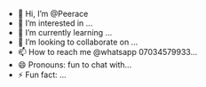 - 👋 Hi, I’m @Peerace
- 👀 I’m interested in ...
- 🌱 I’m currently learning ...
- 💞️ I’m looking to collaborate on ...
- 📫 How to reach me @whatsapp 07034579933...
- 😄 Pronouns: fun to chat with...
- ⚡ Fun fact: ...

<!---
Peerace/Peerace is a ✨ special ✨ repository because its `README.md` (this file) appears on your GitHub profile.
You can click the Preview link to take a look at your changes.
--->
